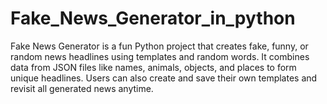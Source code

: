 # Fake_News_Generator_in_python
Fake News Generator is a fun Python project that creates fake, funny, or random news headlines using templates and random words. It combines data from JSON files like names, animals, objects, and places to form unique headlines. Users can also create and save their own templates and revisit all generated news anytime.
